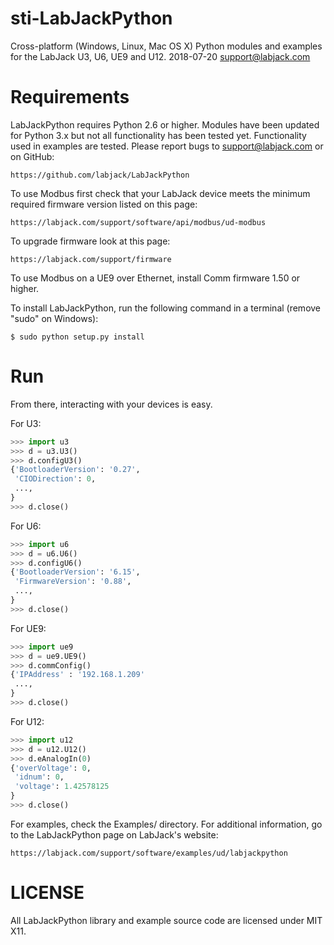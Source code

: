 # sti-LabJackPython

Cross-platform (Windows, Linux, Mac OS X) Python modules and
examples for the LabJack U3, U6, UE9 and U12.
2018-07-20
support@labjack.com

# Requirements

LabJackPython requires Python 2.6 or higher. Modules have been updated for
Python 3.x but not all functionality has been tested yet. Functionality used in
examples are tested. Please report bugs to support@labjack.com or on GitHub:

    https://github.com/labjack/LabJackPython

To use Modbus first check that your LabJack device meets the minimum required
firmware version listed on this page:

    https://labjack.com/support/software/api/modbus/ud-modbus

To upgrade firmware look at this page:

    https://labjack.com/support/firmware

To use Modbus on a UE9 over Ethernet, install Comm firmware 1.50 or higher.

To install LabJackPython, run the following command in a terminal (remove "sudo"
on Windows):

    $ sudo python setup.py install

# Run

From there, interacting with your devices is easy.

For U3:
```python
>>> import u3
>>> d = u3.U3()
>>> d.configU3()
{'BootloaderVersion': '0.27',
 'CIODirection': 0,
 ...,
}
>>> d.close()
```

For U6:
```python
>>> import u6
>>> d = u6.U6()
>>> d.configU6()
{'BootloaderVersion': '6.15',
 'FirmwareVersion': '0.88',
 ...,
}
>>> d.close()
```

For UE9:
```python
>>> import ue9
>>> d = ue9.UE9()
>>> d.commConfig()
{'IPAddress' : '192.168.1.209'
 ...,
}
>>> d.close()
```

For U12:
```python
>>> import u12
>>> d = u12.U12()
>>> d.eAnalogIn(0)
{'overVoltage': 0,
 'idnum': 0,
 'voltage': 1.42578125
}
>>> d.close()
```

For examples, check the Examples/ directory. For additional information, go to
the LabJackPython page on LabJack's website:

    https://labjack.com/support/software/examples/ud/labjackpython


# LICENSE

All LabJackPython library and example source code are licensed under MIT X11.

